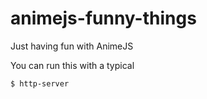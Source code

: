 # animejs-funny-things
Just having fun with AnimeJS


You can run this with a typical

```sh
$ http-server
````
